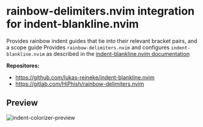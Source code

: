 # rainbow-delimiters.nvim integration for indent-blankline.nvim

Provides rainbow indent guides that tie into their relevant bracket pairs, and a scope guide
Provides `rainbow-delimiters.nvim` and configures `indent-blankline.nvim` as described in the [indent-blankline.nvim documentation](https://github.com/lukas-reineke/indent-blankline.nvim/tree/master?tab=readme-ov-file#rainbow-delimitersnvim-integration)

**Repositores:**

- <https://github.com/lukas-reineke/indent-blankline.nvim>
- <https://gitlab.com/HiPhish/rainbow-delimiters.nvim>

## Preview

![indent-colorizer-preview](https://github.com/lukas-reineke/indent-blankline.nvim/assets/12900252/67707d8e-57d3-411c-8418-77908d8babd9)
